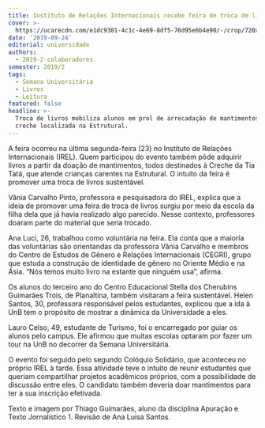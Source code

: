 ```yaml
---
title: Instituto de Relações Internacionais recebe feira de troca de livros solidária
cover: >-
  https://ucarecdn.com/e1dc9301-4c1c-4e69-8df5-76d95e6b4e90/-/crop/720x540/0,49/-/preview/-/enhance/1/-/sharp/8/
date: '2019-09-24'
editorial: universidade
authors:
  - 2019-2-colaboradores
semester: 2019/2
tags:
  - Semana Universitária
  - Livros
  - Leitura
featured: false
headline: >-
  Troca de livros mobiliza alunos em prol de arrecadação de mantimentos para
  creche localizada na Estrutural.
---
```

A feira ocorreu na última segunda-feira (23) no Instituto de Relações Internacionais (IREL). Quem participou do evento também pôde adquirir livros a partir da doação de mantimentos, todos destinados à Creche da Tia Tatá, que atende crianças carentes na Estrutural. O intuito da feira é promover uma troca de livros sustentável.

Vânia Carvalho Pinto, professora e pesquisadora do IREL, explica que a ideia de promover uma feira de troca de livros surgiu por meio da escola da filha dela que já havia realizado algo parecido. Nesse contexto, professores doaram parte do material que seria trocado. 

Ana Luci, 26, trabalhou como voluntária na feira. Ela conta que a maioria das voluntárias são orientandas da professora Vânia Carvalho e membros do Centro de Estudos de Gênero e Relações Internacionais (CEGRI), grupo que estuda a construção de identidade de gênero no Oriente Médio e na Ásia. “Nós temos muito livro na estante que ninguém usa”, afirma.

Os alunos do terceiro ano do Centro Educacional Stella dos Cherubins Guimarães Trois, de Planaltina, também visitaram a feira sustentável. Helen Santos, 30, professora responsável pelos estudantes, explicou que a ida à UnB tem o propósito de mostrar a dinâmica da Universidade a eles.

Lauro Celso, 49, estudante de Turismo, foi o encarregado por guiar os alunos pelo campus. Ele afirmou que muitas escolas optaram por fazer um tour na UnB no decorrer da Semana Universitária.

O evento foi seguido pelo segundo Colóquio Solidário, que aconteceu no próprio IREL à tarde. Essa atividade teve o intuito de reunir estudantes que queriam compartilhar projetos acadêmicos próprios, com a possibilidade de discussão entre eles. O candidato também deveria doar mantimentos para ter a sua inscrição efetivada.

Texto e imagem por Thiago Guimarães, aluno da disciplina Apuração e Texto Jornalístico 1. Revisão de Ana Luísa Santos.
